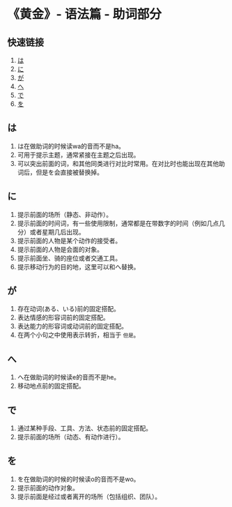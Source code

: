 # 《黄金》- 语法篇 - 助词部分

## 快速链接
1. [は](#は)
2. [に](#に)
3. [が](#が)
4. [へ](#へ)
5. [で](#で)
6. [を](#を)

## は
1. は在做助词的时候读wa的音而不是ha。
2. 可用于提示主题，通常紧接在主题之后出现。
3. 可以突出前面的词，和其他同类进行对比时常用。在对比时也能出现在其他助词后，但是を会直接被替换掉。

## に
1. 提示前面的场所（静态、非动作）。
2. 提示前面的时间词，有一些使用限制，通常都是在带数字的时间（例如几点几分）或者星期几后出现。
3. 提示前面的人物是某个动作的接受者。
4. 提示前面的人物是会面的对象。
5. 提示前面坐、骑的座位或者交通工具。
6. 提示移动行为的目的地，这里可以和へ替换。

## が
1. 存在动词(ある、いる)前的固定搭配。
2. 表达情感的形容词前的固定搭配。
3. 表达能力的形容词或动词前的固定搭配。
4. 在两个小句之中使用表示转折，相当于 `但是`。

## へ
1. へ在做助词的时候读e的音而不是he。
2. 移动地点前的固定搭配。

## で
1. 通过某种手段、工具、方法、状态前的固定搭配。
2. 提示前面的场所（动态、有动作进行）。

## を
1. を在做助词的时候的时候读o的音而不是wo。
2. 提示前面的动作对象。
3. 提示前面是经过或者离开的场所（包括组织、团队）。

##
